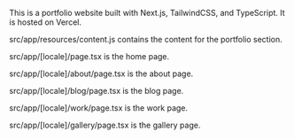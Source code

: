 This is a portfolio website built with Next.js, TailwindCSS, and TypeScript. It is hosted on Vercel.

src/app/resources/content.js contains the content for the portfolio section.

src/app/[locale]/page.tsx is the home page.

src/app/[locale]/about/page.tsx is the about page.

src/app/[locale]/blog/page.tsx is the blog page.

src/app/[locale]/work/page.tsx is the work page.

src/app/[locale]/gallery/page.tsx is the gallery page.